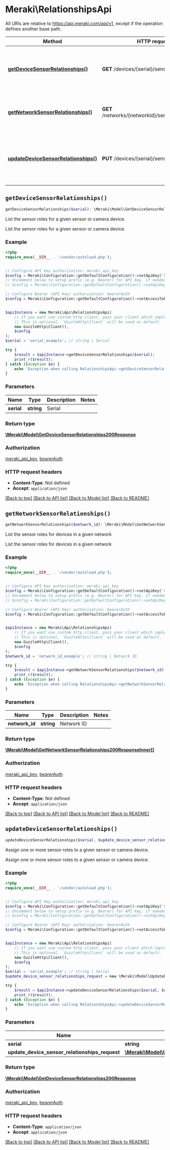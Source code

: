 # Meraki\RelationshipsApi

All URIs are relative to https://api.meraki.com/api/v1, except if the operation defines another base path.

| Method | HTTP request | Description |
| ------------- | ------------- | ------------- |
| [**getDeviceSensorRelationships()**](RelationshipsApi.md#getDeviceSensorRelationships) | **GET** /devices/{serial}/sensor/relationships | List the sensor roles for a given sensor or camera device. |
| [**getNetworkSensorRelationships()**](RelationshipsApi.md#getNetworkSensorRelationships) | **GET** /networks/{networkId}/sensor/relationships | List the sensor roles for devices in a given network |
| [**updateDeviceSensorRelationships()**](RelationshipsApi.md#updateDeviceSensorRelationships) | **PUT** /devices/{serial}/sensor/relationships | Assign one or more sensor roles to a given sensor or camera device. |


## `getDeviceSensorRelationships()`

```php
getDeviceSensorRelationships($serial): \Meraki\Model\GetDeviceSensorRelationships200Response
```

List the sensor roles for a given sensor or camera device.

List the sensor roles for a given sensor or camera device.

### Example

```php
<?php
require_once(__DIR__ . '/vendor/autoload.php');


// Configure API key authorization: meraki_api_key
$config = Meraki\Configuration::getDefaultConfiguration()->setApiKey('X-Cisco-Meraki-API-Key', 'YOUR_API_KEY');
// Uncomment below to setup prefix (e.g. Bearer) for API key, if needed
// $config = Meraki\Configuration::getDefaultConfiguration()->setApiKeyPrefix('X-Cisco-Meraki-API-Key', 'Bearer');

// Configure Bearer (API Key) authorization: bearerAuth
$config = Meraki\Configuration::getDefaultConfiguration()->setAccessToken('YOUR_ACCESS_TOKEN');


$apiInstance = new Meraki\Api\RelationshipsApi(
    // If you want use custom http client, pass your client which implements `GuzzleHttp\ClientInterface`.
    // This is optional, `GuzzleHttp\Client` will be used as default.
    new GuzzleHttp\Client(),
    $config
);
$serial = 'serial_example'; // string | Serial

try {
    $result = $apiInstance->getDeviceSensorRelationships($serial);
    print_r($result);
} catch (Exception $e) {
    echo 'Exception when calling RelationshipsApi->getDeviceSensorRelationships: ', $e->getMessage(), PHP_EOL;
}
```

### Parameters

| Name | Type | Description  | Notes |
| ------------- | ------------- | ------------- | ------------- |
| **serial** | **string**| Serial | |

### Return type

[**\Meraki\Model\GetDeviceSensorRelationships200Response**](../Model/GetDeviceSensorRelationships200Response.md)

### Authorization

[meraki_api_key](../../README.md#meraki_api_key), [bearerAuth](../../README.md#bearerAuth)

### HTTP request headers

- **Content-Type**: Not defined
- **Accept**: `application/json`

[[Back to top]](#) [[Back to API list]](../../README.md#endpoints)
[[Back to Model list]](../../README.md#models)
[[Back to README]](../../README.md)

## `getNetworkSensorRelationships()`

```php
getNetworkSensorRelationships($network_id): \Meraki\Model\GetNetworkSensorRelationships200ResponseInner[]
```

List the sensor roles for devices in a given network

List the sensor roles for devices in a given network

### Example

```php
<?php
require_once(__DIR__ . '/vendor/autoload.php');


// Configure API key authorization: meraki_api_key
$config = Meraki\Configuration::getDefaultConfiguration()->setApiKey('X-Cisco-Meraki-API-Key', 'YOUR_API_KEY');
// Uncomment below to setup prefix (e.g. Bearer) for API key, if needed
// $config = Meraki\Configuration::getDefaultConfiguration()->setApiKeyPrefix('X-Cisco-Meraki-API-Key', 'Bearer');

// Configure Bearer (API Key) authorization: bearerAuth
$config = Meraki\Configuration::getDefaultConfiguration()->setAccessToken('YOUR_ACCESS_TOKEN');


$apiInstance = new Meraki\Api\RelationshipsApi(
    // If you want use custom http client, pass your client which implements `GuzzleHttp\ClientInterface`.
    // This is optional, `GuzzleHttp\Client` will be used as default.
    new GuzzleHttp\Client(),
    $config
);
$network_id = 'network_id_example'; // string | Network ID

try {
    $result = $apiInstance->getNetworkSensorRelationships($network_id);
    print_r($result);
} catch (Exception $e) {
    echo 'Exception when calling RelationshipsApi->getNetworkSensorRelationships: ', $e->getMessage(), PHP_EOL;
}
```

### Parameters

| Name | Type | Description  | Notes |
| ------------- | ------------- | ------------- | ------------- |
| **network_id** | **string**| Network ID | |

### Return type

[**\Meraki\Model\GetNetworkSensorRelationships200ResponseInner[]**](../Model/GetNetworkSensorRelationships200ResponseInner.md)

### Authorization

[meraki_api_key](../../README.md#meraki_api_key), [bearerAuth](../../README.md#bearerAuth)

### HTTP request headers

- **Content-Type**: Not defined
- **Accept**: `application/json`

[[Back to top]](#) [[Back to API list]](../../README.md#endpoints)
[[Back to Model list]](../../README.md#models)
[[Back to README]](../../README.md)

## `updateDeviceSensorRelationships()`

```php
updateDeviceSensorRelationships($serial, $update_device_sensor_relationships_request): \Meraki\Model\GetDeviceSensorRelationships200Response
```

Assign one or more sensor roles to a given sensor or camera device.

Assign one or more sensor roles to a given sensor or camera device.

### Example

```php
<?php
require_once(__DIR__ . '/vendor/autoload.php');


// Configure API key authorization: meraki_api_key
$config = Meraki\Configuration::getDefaultConfiguration()->setApiKey('X-Cisco-Meraki-API-Key', 'YOUR_API_KEY');
// Uncomment below to setup prefix (e.g. Bearer) for API key, if needed
// $config = Meraki\Configuration::getDefaultConfiguration()->setApiKeyPrefix('X-Cisco-Meraki-API-Key', 'Bearer');

// Configure Bearer (API Key) authorization: bearerAuth
$config = Meraki\Configuration::getDefaultConfiguration()->setAccessToken('YOUR_ACCESS_TOKEN');


$apiInstance = new Meraki\Api\RelationshipsApi(
    // If you want use custom http client, pass your client which implements `GuzzleHttp\ClientInterface`.
    // This is optional, `GuzzleHttp\Client` will be used as default.
    new GuzzleHttp\Client(),
    $config
);
$serial = 'serial_example'; // string | Serial
$update_device_sensor_relationships_request = new \Meraki\Model\UpdateDeviceSensorRelationshipsRequest(); // \Meraki\Model\UpdateDeviceSensorRelationshipsRequest

try {
    $result = $apiInstance->updateDeviceSensorRelationships($serial, $update_device_sensor_relationships_request);
    print_r($result);
} catch (Exception $e) {
    echo 'Exception when calling RelationshipsApi->updateDeviceSensorRelationships: ', $e->getMessage(), PHP_EOL;
}
```

### Parameters

| Name | Type | Description  | Notes |
| ------------- | ------------- | ------------- | ------------- |
| **serial** | **string**| Serial | |
| **update_device_sensor_relationships_request** | [**\Meraki\Model\UpdateDeviceSensorRelationshipsRequest**](../Model/UpdateDeviceSensorRelationshipsRequest.md)|  | [optional] |

### Return type

[**\Meraki\Model\GetDeviceSensorRelationships200Response**](../Model/GetDeviceSensorRelationships200Response.md)

### Authorization

[meraki_api_key](../../README.md#meraki_api_key), [bearerAuth](../../README.md#bearerAuth)

### HTTP request headers

- **Content-Type**: `application/json`
- **Accept**: `application/json`

[[Back to top]](#) [[Back to API list]](../../README.md#endpoints)
[[Back to Model list]](../../README.md#models)
[[Back to README]](../../README.md)
